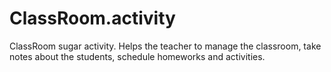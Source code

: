 # ClassRoom.activity
ClassRoom sugar activity. 
Helps the teacher to manage the classroom, take notes about the students, schedule homeworks and activities.
